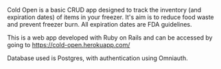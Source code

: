 Cold Open is a basic CRUD app designed to track the inventory (and expiration dates) of items in your freezer. It's aim is to reduce food waste and prevent freezer burn. All expiration dates are FDA guidelines.

This is a web app developed with Ruby on Rails and can be accessed by going to https://cold-open.herokuapp.com/

Database used is Postgres, with authentication using Omniauth.
